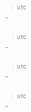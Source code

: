 # []()
>  UTC
##### ``


# []()
>  UTC
##### ``


# []()
>  UTC
##### ``


# []()
>  UTC
##### ``



